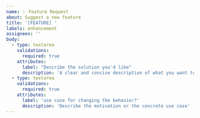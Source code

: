 ```yaml
---
name: ✨ Feature Request
about: Suggest a new feature
title: '[FEATURE] '
labels: enhancement
assignees: ''
body:
  - type: textarea
    validations:
      required: true
    attributes:
      label: "Describe the solution you'd like"
      description: 'A clear and concise description of what you want to happen.'
  - type: textarea
    validations:
      required: true
    attributes:
      label: 'use case for changing the behavior?'
      description: 'Describe the motivation or the concrete use case'
---
```

